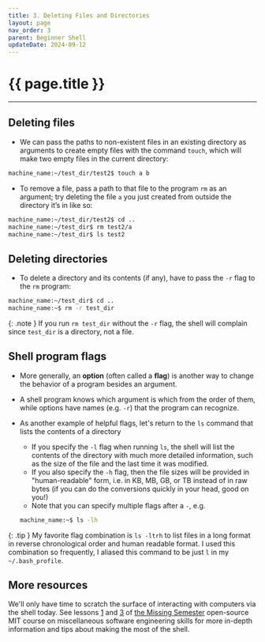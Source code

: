 ```yaml
---
title: 3. Deleting Files and Directories
layout: page
nav_order: 3
parent: Beginner Shell
updateDate: 2024-09-12
---
```


# {{ page.title }}
---

## Deleting files

- We can pass the paths to non-existent files in an existing directory as arguments to create empty files with the command `touch`, which will make two empty files in the current directory:

```bash
machine_name:~/test_dir/test2$ touch a b
```

- To remove a file, pass a path to that file to the program `rm` as an argument; try deleting the file `a` you just created from outside the directory it’s in like so:

```bash
machine_name:~/test_dir/test2$ cd ..
machine_name:~/test_dir$ rm test2/a
machine_name:~/test_dir$ ls test2
```

## Deleting directories

- To delete a directory and its contents (if any), have to pass the `-r` flag to the `rm` program:

```bash
machine_name:~/test_dir$ cd ..
machine_name:~$ rm -r test_dir
```

{: .note }
If you run `rm test_dir` without the `-r` flag, the shell will complain since `test_dir` is a directory, not a file.

## Shell program flags

- More generally, an **option** (often called a **flag**) is another way to change the behavior of a program besides an argument.

- A shell program knows which argument is which from the order of them, while options have names (e.g. `-r`) that the program can recognize.

- As another example of helpful flags, let's return to the `ls` command that lists the contents of a directory
    - If you specify the `-l` flag when running `ls`, the shell will list the contents of the directory with much more detailed information, such as the size of the file and the last time it was modified.
    - If you also specify the `-h` flag, then the file sizes will be provided in "human-readable" form, i.e. in KB, MB, GB, or TB instead of in raw bytes (if you can do the conversions quickly in your head, good on you!)
    - Note that you can specify multiple flags after a `-`, e.g.
    ```bash
    machine_name:~$ ls -lh
    ```

{: .tip }
My favorite flag combination is `ls -ltrh` to list files in a long format in reverse chronological order and human readable format. I used this combination so frequently, I aliased this command to be just `l` in my `~/.bash_profile`.


## More resources

We'll only have time to scratch the surface of interacting with computers via the shell today. See lessons [1](https://missing.csail.mit.edu/2020/course-shell/) and [3](https://missing.csail.mit.edu/2020/shell-tools/) of [the Missing Semester](https://missing.csail.mit.edu) open-source MIT course on miscellaneous software engineering skills for more in-depth information and tips about making the most of the shell.
